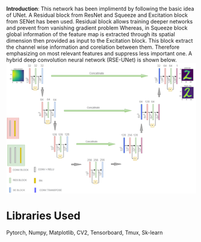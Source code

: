 **Introduction**:
This network has been implimentd by following the basic idea of UNet.
A Residual block from ResNet and Squeeze and Excitation block from SENet has been used.
Residual block allows training deeper networks and prevent from vanishing gradient problem
Whereas, in Squeeze block global information of the feature map is extracted through its spatial dimension
then provided as input to the Excitation block. This block extract the channel wise information and corelation
between them. Therefore emphasizing on most relevant features and suppress
less important one.
A hybrid deep convolution neural network (RSE-UNet) is shown below.
![](RES-UNet.png)

# Libraries Used
Pytorch, Numpy, Matplotlib, CV2, Tensorboard, Tmux, Sk-learn
